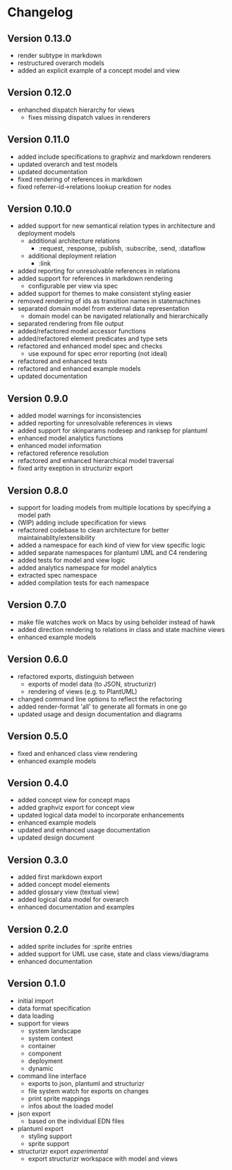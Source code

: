 Changelog
=========

Version 0.13.0
--------------
* render subtype in markdown
* restructured overarch models
* added an explicit example of a concept model and view


Version 0.12.0
--------------
* enhanched dispatch hierarchy for views
  * fixes missing dispatch values in renderers


Version 0.11.0
--------------
* added include specifications to graphviz and markdown renderers
* updated overarch and test models
* updated documentation
* fixed rendering of references in markdown
* fixed referrer-id->relations lookup creation for nodes


Version 0.10.0
--------------
* added support for new semantical relation types in architecture and deployment models
  * additional architecture relations
    * :request, :response, :publish, :subscribe, :send, :dataflow
  * additional deployment relation
    * :link
* added reporting for unresolvable references in relations
* added support for references in markdown rendering
  * configurable per view via spec
* added support for themes to make consistent styling easier
* removed rendering of ids as transition names in statemachines
* separated domain model from external data representation
  * domain model can be navigated relationally and hierarchically
* separated rendering from file output
* added/refactored model accessor functions
* added/refactored element predicates and type sets
* refactored and enhanced model spec and checks
  * use expound for spec error reporting (not ideal)
* refactored and enhanced tests
* refactored and enhanced example models
* updated documentation


Version 0.9.0
-------------
* added model warnings for inconsistencies
* added reporting for unresolvable references in views
* added support for skinparams nodesep and ranksep for plantuml
* enhanced model analytics functions
* enhanced model information
* refactored reference resolution
* refactored and enhanced hierarchical model traversal
* fixed arity exeption in structurizr export


Version 0.8.0
-------------
* support for loading models from multiple locations by specifying a model path
* (WIP) adding include specification for views
* refactored codebase to clean architecture for better maintainablity/extensibility
* added a namespace for each kind of view for view specific logic
* added separate namespaces for plantuml UML and C4 rendering
* added tests for model and view logic
* added analytics namespace for model analytics
* extracted spec namespace
* added compilation tests for each namespace


Version 0.7.0
-------------
* make file watches work on Macs by using beholder instead of hawk 
* added direction rendering to relations in class and state machine views
* enhanced example models


Version 0.6.0
-------------
* refactored exports, distinguish between
  * exports of model data (to JSON, structurizr)
  * rendering of views (e.g. to PlantUML)
* changed command line options to reflect the refactoring
* added render-format 'all' to generate all formats in one go
* updated usage and design documentation and diagrams


Version 0.5.0
-------------
* fixed and enhanced class view rendering
* enhanced example models


Version 0.4.0
-------------
* added concept view for concept maps
* added graphviz export for concept view
* updated logical data model to incorporate enhancements
* enhanced example models
* updated and enhanced usage documentation
* updated design document


Version 0.3.0
-------------
* added first markdown export
* added concept model elements
* added glossary view (textual view)
* added logical data model for overarch
* enhanced documentation and examples


Version 0.2.0
-------------
* added sprite includes for :sprite entries
* added support for UML use case, state and class views/diagrams
* enhanced documentation


Version 0.1.0
-------------
* initial import
* data format specification
* data loading
* support for views
  * system landscape
  * system context
  * container
  * component
  * deployment
  * dynamic
* command line interface
  * exports to json, plantuml and structurizr
  * file system watch for exports on changes
  * print sprite mappings
  * infos about the loaded model
* json export
  * based on the individual EDN files 
* plantuml export
  * styling support
  * sprite support
* structurizr export *experimental*
  * export structurizr workspace with model and views

